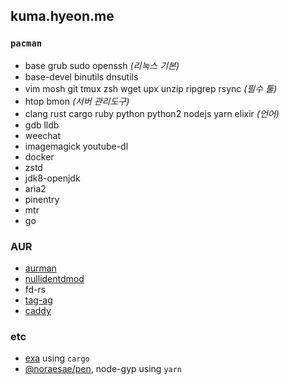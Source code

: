 kuma.hyeon.me
--------
### `pacman`
- base grub sudo openssh *(리눅스 기본)*
- base-devel binutils dnsutils
- vim mosh git tmux zsh wget upx unzip ripgrep rsync *(필수 툴)*
- htop bmon *(서버 관리도구)*
- clang rust cargo ruby python python2 nodejs yarn elixir *(언어)*
- gdb lldb
- weechat
- imagemagick youtube-dl
- docker
- zstd
- jdk8-openjdk
- aria2
- pinentry
- mtr
- go

### AUR
- [aurman](https://github.com/polygamma/aurman)
- [nullidentdmod](https://github.com/Acidhub/nullidentdmod)
- fd-rs
- [tag-ag](https://github.com/aykamko/tag)
- [caddy](https://github.com/mholt/caddy)

### etc
- [exa](https://github.com/Acidhub/nullidentdmod) using `cargo`
- [@noraesae/pen](https://github.com/Acidhub/nullidentdmod), node-gyp using `yarn`
